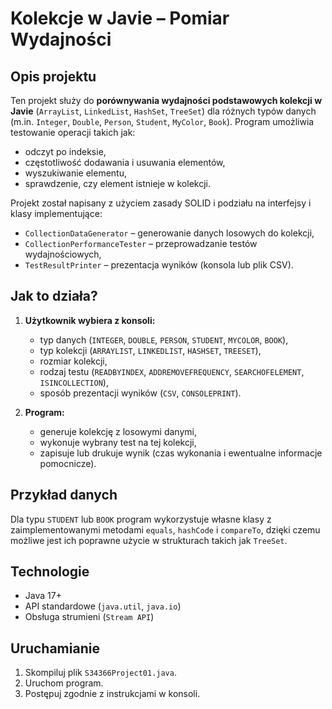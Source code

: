 # Kolekcje w Javie – Pomiar Wydajności

## Opis projektu

Ten projekt służy do **porównywania wydajności podstawowych kolekcji w Javie** (`ArrayList`, `LinkedList`, `HashSet`, `TreeSet`) dla różnych typów danych (m.in. `Integer`, `Double`, `Person`, `Student`, `MyColor`, `Book`). Program umożliwia testowanie operacji takich jak:

- odczyt po indeksie,
- częstotliwość dodawania i usuwania elementów,
- wyszukiwanie elementu,
- sprawdzenie, czy element istnieje w kolekcji.

Projekt został napisany z użyciem zasady SOLID i podziału na interfejsy i klasy implementujące:

- `CollectionDataGenerator` – generowanie danych losowych do kolekcji,
- `CollectionPerformanceTester` – przeprowadzanie testów wydajnościowych,
- `TestResultPrinter` – prezentacja wyników (konsola lub plik CSV).

## Jak to działa?

1. **Użytkownik wybiera z konsoli:**
   - typ danych (`INTEGER`, `DOUBLE`, `PERSON`, `STUDENT`, `MYCOLOR`, `BOOK`),
   - typ kolekcji (`ARRAYLIST`, `LINKEDLIST`, `HASHSET`, `TREESET`),
   - rozmiar kolekcji,
   - rodzaj testu (`READBYINDEX`, `ADDREMOVEFREQUENCY`, `SEARCHOFELEMENT`, `ISINCOLLECTION`),
   - sposób prezentacji wyników (`CSV`, `CONSOLEPRINT`).

2. **Program:**
   - generuje kolekcję z losowymi danymi,
   - wykonuje wybrany test na tej kolekcji,
   - zapisuje lub drukuje wynik (czas wykonania i ewentualne informacje pomocnicze).

## Przykład danych

Dla typu `STUDENT` lub `BOOK` program wykorzystuje własne klasy z zaimplementowanymi metodami `equals`, `hashCode` i `compareTo`, dzięki czemu możliwe jest ich poprawne użycie w strukturach takich jak `TreeSet`.

## Technologie

- Java 17+
- API standardowe (`java.util`, `java.io`)
- Obsługa strumieni (`Stream API`)

## Uruchamianie

1. Skompiluj plik `S34366Project01.java`.
2. Uruchom program.
3. Postępuj zgodnie z instrukcjami w konsoli.
